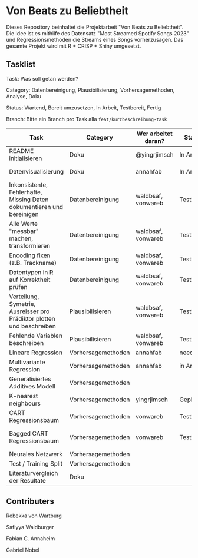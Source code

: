 # Von Beats zu Beliebtheit

Dieses Repository beinhaltet die Projektarbeit "Von Beats zu Beliebtheit". Die Idee ist es mithilfe des Datensatz "Most Streamed Spotify Songs 2023" und Regressionsmethoden die Streams eines Songs vorherzusagen. Das gesamte Projekt wird mit R + CRISP + Shiny umgesetzt.

## Tasklist
Task: Was soll getan werden?


Category: Datenbereinigung, Plausibilisierung, Vorhersagemethoden, Analyse, Doku


Status: Wartend, Bereit umzusetzen, In Arbeit, Testbereit, Fertig


Branch: Bitte ein Branch pro Task alla `feat/kurzbeschreibung-task`



| Task | Category | Wer arbeitet daran? | Status | Branch|
|--|--|--|--|--|
| README initialisieren | Doku | @yingrjimsch | In Arbeit | main |
| Datenvisualisierung | Doku | annahfab | In Arbeit | feat/data-visualization |
| Inkonsistente, Fehlerhafte, Missing Daten dokumentieren und bereinigen | Datenbereinigung | waldbsaf, vonwareb | Testbereit | feat/data-cleaning-task
| Alle Werte "messbar" machen, transformieren | Datenbereinigung | waldbsaf, vonwareb | Testbereit | feat/data-cleaning-task
| Encoding fixen (z.B. Trackname) | Datenbereinigung | waldbsaf, vonwareb | Testbereit |m feat/data-cleaning-task
| Datentypen in R auf Korrektheit prüfen | Datenbereinigung | waldbsaf, vonwareb | Testbereit | feat/data-cleaning-task
| Verteilung, Symetrie, Ausreisser pro Prädiktor plotten und beschreiben | Plausibilisieren | waldbsaf, vonwareb | Testbereit | feat/data-cleaning-task
| Fehlende Variablen beschreiben | Plausibilisieren | waldbsaf, vonwareb | Testbereit | feat/data-cleaning-task
| Lineare Regression | Vorhersagemethoden | annahfab | needless? |
| Multivariante Regression | Vorhersagemethoden | annahfab | in Arbeit | feat/models
| Generalisiertes Additives Modell | Vorhersagemethoden | | |
| K-nearest neighbours | Vorhersagemethoden | yingrjimsch | Geplant |
| CART Regressionsbaum | Vorhersagemethoden | vonwareb | Testbereit| feat/regression-tree-task
| Bagged CART Regressionsbaum | Vorhersagemethoden | vonwareb| Testbereit| feat/bagged-regression-tree-task
| Neurales Netzwerk | Vorhersagemethoden | | |
| Test / Training Split | Vorhersagemethoden | | |
| Literaturvergleich der Resultate | Doku | | |

## Contributers
Rebekka von Wartburg


Safiyya Waldburger


Fabian C. Annaheim


Gabriel Nobel
